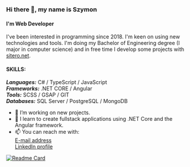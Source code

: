 ### Hi there 👋, my name is Szymon
#### I'm Web Developer

I've been interested in programming since 2018. 
I'm keen on using new technologies and tools. 
I'm doing my Bachelor of Engineering degree (I major in computer science) and in free time I develop some projects with [sitero.net](https://sitero.net).

#### SKILLS: 
***Languages:***  C# / TypeScript / JavaScript\
***Frameworks:***  .NET CORE / Angular\
***Tools:***  SCSS / GSAP / GIT\
***Databases:***  SQL Server / PostgreSQL / MongoDB

- 🔭 I’m working on new projects. 
- 🌱 I learn to create fullstack applications using .NET Core and the Angular framework.
- 📫 You can reach me with:\
     [E-mail address](mailto:szymon.sul3jczak@gmail.com)\
     [LinkedIn profile](https://www.linkedin.com/in/szymon-sulejczak-1984451b7/)
     
[![Readme Card](https://github-readme-stats.vercel.app/api/pin/?username=Sul3j&repo=github-readme-stats&theme=dark)](https://github.com/anuraghazra/github-readme-stats)

